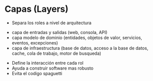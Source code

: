 # Capas (Layers)

* Separa los roles a nivel de arquitectura 
- capa de entradas y salidas (web, consola, API)
- capa modelo de dominio (entidades, objetos de valor, servicios, eventos, excepciones)
- capa de infraestructura (base de datos, acceso a la base de datos, cache, cola de trabajo, motor de busqueda)
* Define la interacción entre cada rol
* Ayuda a construir software mas robusto
* Evita el codigo spaguetti